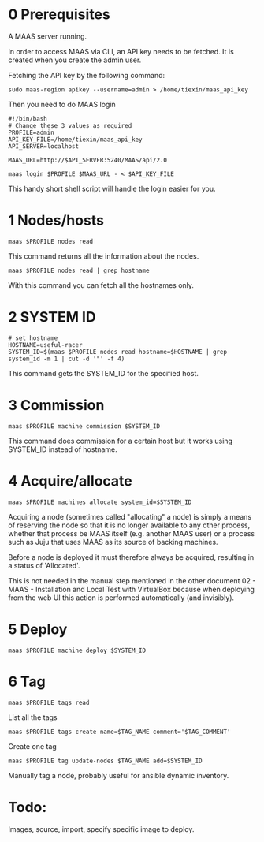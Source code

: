 
# 0 Prerequisites

A MAAS server running.

In order to access MAAS via CLI, an API key needs to be fetched. It is created when you create the admin user.

Fetching the API key by the following command:

```
sudo maas-region apikey --username=admin > /home/tiexin/maas_api_key
```

Then you need to do MAAS login

```
#!/bin/bash
# Change these 3 values as required
PROFILE=admin
API_KEY_FILE=/home/tiexin/maas_api_key
API_SERVER=localhost

MAAS_URL=http://$API_SERVER:5240/MAAS/api/2.0

maas login $PROFILE $MAAS_URL - < $API_KEY_FILE
```

This handy short shell script will handle the login easier for you.

# 1 Nodes/hosts

```
maas $PROFILE nodes read 
```

This command returns all the information about the nodes.

```
maas $PROFILE nodes read | grep hostname
```

With this command you can fetch all the hostnames only.

# 2 SYSTEM ID

```
# set hostname
HOSTNAME=useful-racer
SYSTEM_ID=$(maas $PROFILE nodes read hostname=$HOSTNAME | grep system_id -m 1 | cut -d '"' -f 4)
```

This command gets the SYSTEM_ID for the specified host.

# 3 Commission

```
maas $PROFILE machine commission $SYSTEM_ID
```

This command does commission for a certain host but it works using SYSTEM_ID instead of hostname.

# 4 Acquire/allocate

```
maas $PROFILE machines allocate system_id=$SYSTEM_ID
```

Acquiring a node (sometimes called "allocating" a node) is simply a means of reserving the node so that it is no longer available to any other process, whether that process be MAAS itself (e.g. another MAAS user) or a process such as Juju that uses MAAS as its source of backing machines.

Before a node is deployed it must therefore always be acquired, resulting in a status of 'Allocated'.

This is not needed in the manual step mentioned in the other document 02 - MAAS - Installation and Local Test with VirtualBox because when deploying from the web UI this action is performed automatically (and invisibly).

# 5 Deploy

```
maas $PROFILE machine deploy $SYSTEM_ID
```

# 6 Tag

```
maas $PROFILE tags read
```

List all the tags

```
maas $PROFILE tags create name=$TAG_NAME comment='$TAG_COMMENT'
```

Create one tag

```
maas $PROFILE tag update-nodes $TAG_NAME add=$SYSTEM_ID
```

Manually tag a node, probably useful for ansible dynamic inventory.

# Todo:

Images, source, import, specify specific image to deploy.
